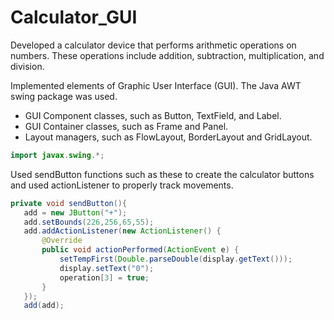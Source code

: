 # Calculator_GUI

Developed a calculator device that performs arithmetic operations on numbers. These operations include addition, subtraction, multiplication, and division. 

Implemented elements of Graphic User Interface (GUI). The Java AWT swing package was used. 

* GUI Component classes, such as Button, TextField, and Label.
* GUI Container classes, such as Frame and Panel.
* Layout managers, such as FlowLayout, BorderLayout and GridLayout.
```java
import javax.swing.*;
```
Used sendButton functions such as these to create the calculator buttons and used actionListener to properly track movements. 

```java
private void sendButton(){
   add = new JButton("+");
   add.setBounds(226,256,65,55);
   add.addActionListener(new ActionListener() {
       @Override
       public void actionPerformed(ActionEvent e) {
           setTempFirst(Double.parseDouble(display.getText()));
           display.setText("0");
           operation[3] = true;
       }
   });
   add(add);
